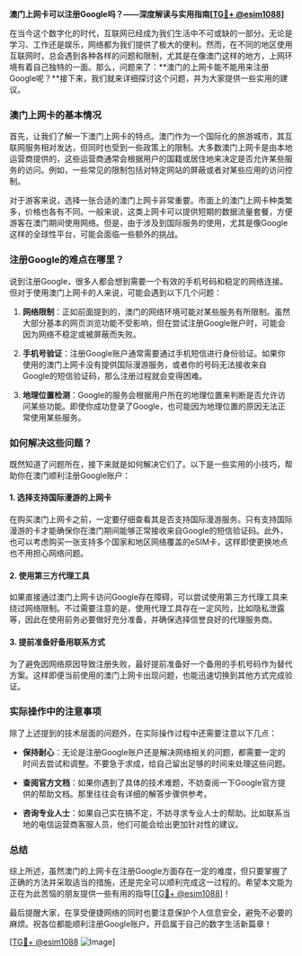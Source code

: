 **澳门上网卡可以注册Google吗？——深度解读与实用指南[[TG💪+ @esim1088](https://t.me/s/esim1088)]**

在当今这个数字化的时代，互联网已经成为我们生活中不可或缺的一部分。无论是学习、工作还是娱乐，网络都为我们提供了极大的便利。然而，在不同的地区使用互联网时，总会遇到各种各样的问题和限制，尤其是在像澳门这样的地方，上网环境有着自己独特的一面。那么，问题来了：**澳门的上网卡能不能用来注册Google呢？**接下来，我们就来详细探讨这个问题，并为大家提供一些实用的建议。

### 澳门上网卡的基本情况

首先，让我们了解一下澳门上网卡的特点。澳门作为一个国际化的旅游城市，其互联网服务相对发达，但同时也受到一些政策上的限制。大多数澳门上网卡是由本地运营商提供的，这些运营商通常会根据用户的国籍或居住地来决定是否允许某些服务的访问。例如，一些常见的限制包括对特定网站的屏蔽或者对某些应用的访问控制。

对于游客来说，选择一张合适的澳门上网卡非常重要。市面上的澳门上网卡种类繁多，价格也各有不同。一般来说，这类上网卡可以提供短期的数据流量套餐，方便游客在澳门期间使用网络。但是，由于涉及到国际服务的使用，尤其是像Google这样的全球性平台，可能会面临一些额外的挑战。

### 注册Google的难点在哪里？

说到注册Google，很多人都会想到需要一个有效的手机号码和稳定的网络连接。但对于使用澳门上网卡的人来说，可能会遇到以下几个问题：

1. **网络限制**：正如前面提到的，澳门的网络环境可能对某些服务有所限制。虽然大部分基本的网页浏览功能不受影响，但在尝试注册Google账户时，可能会因为网络不稳定或被屏蔽而失败。
   
2. **手机号验证**：注册Google账户通常需要通过手机短信进行身份验证。如果你使用的澳门上网卡没有提供国际漫游服务，或者你的号码无法接收来自Google的短信验证码，那么注册过程就会变得困难。

3. **地理位置检测**：Google的服务会根据用户所在的地理位置来判断是否允许访问某些功能。即使你成功登录了Google，也可能因为地理位置的原因无法正常使用某些服务。

### 如何解决这些问题？

既然知道了问题所在，接下来就是如何解决它们了。以下是一些实用的小技巧，帮助你在澳门顺利注册Google账户：

#### 1. 选择支持国际漫游的上网卡
在购买澳门上网卡之前，一定要仔细查看其是否支持国际漫游服务。只有支持国际漫游的卡才能确保你在澳门期间能够正常接收来自Google的短信验证码。此外，也可以考虑购买一张支持多个国家和地区网络覆盖的eSIM卡，这样即使更换地点也不用担心网络问题。

#### 2. 使用第三方代理工具
如果直接通过澳门上网卡访问Google存在障碍，可以尝试使用第三方代理工具来绕过网络限制。不过需要注意的是，使用代理工具存在一定风险，比如隐私泄露等，因此在使用前务必要做好充分准备，并确保选择信誉良好的代理服务商。

#### 3. 提前准备好备用联系方式
为了避免因网络原因导致注册失败，最好提前准备好一个备用的手机号码作为替代方案。这样即便当前使用的澳门上网卡出现问题，也能迅速切换到其他方式完成验证。

### 实际操作中的注意事项

除了上述提到的技术层面的问题外，在实际操作过程中还需要注意以下几点：

- **保持耐心**：无论是注册Google账户还是解决网络相关的问题，都需要一定的时间去尝试和调整。不要急于求成，给自己留出足够的时间来处理这些问题。
  
- **查阅官方文档**：如果你遇到了具体的技术难题，不妨查阅一下Google官方提供的帮助文档。那里往往会有详细的解答步骤供参考。

- **咨询专业人士**：如果自己实在搞不定，不妨寻求专业人士的帮助。比如联系当地的电信运营商客服人员，他们可能会给出更加针对性的建议。

### 总结

综上所述，虽然澳门的上网卡在注册Google方面存在一定的难度，但只要掌握了正确的方法并采取适当的措施，还是完全可以顺利完成这一过程的。希望本文能为正在为此苦恼的朋友提供一些有用的指导[[TG💪+ @esim1088](https://t.me/s/esim1088)]！

最后提醒大家，在享受便捷网络的同时也要注意保护个人信息安全，避免不必要的麻烦。祝各位都能顺利注册Google账户，开启属于自己的数字生活新篇章！

[[TG💪+ @esim1088](https://t.me/s/esim1088) ![Image](https://i.postimg.cc/4NQfJmqS/Snipaste-2025-05-13-00-14-12.png)]